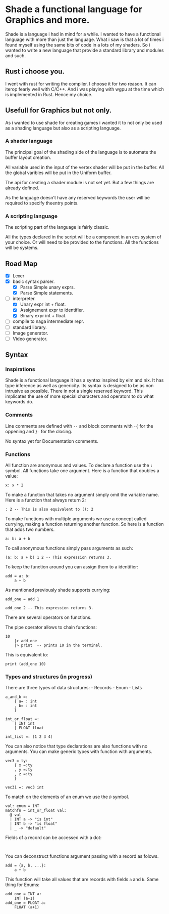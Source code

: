 # Shade a functional language for Graphics and more.

Shade is a language i had in mind for a while. I wanted to have a functional language with more than just the language.
What i saw is that a lot of times i found myself using the same bits of code in a lots of my shaders. So i wanted to write
a new language that provide a standard library and modules and such.

## Rust i choose you.

I went with rust for writing the compiler. I choose it for two reason. It can iterop fearly well with C/C++. And i was playing with
wgpu at the time which is implemented in Rust. Hence my choice.

## Usefull for Graphics but not only.

As i wanted to use shade for creating games i wanted it to not only be used as a shading language but also as a scripting language.

### A shader language

The principal goal of the shading side of the language is to automate the buffer layout creation.

All variable used in the input of the vertex shader will be put in the buffer. All the global varibles will be put in the Uniform buffer.

The api for creating a shader module is not set yet. But a few things are already defined.

As the language doesn't have any reserved keywords the user will be required to specify theentry points.

### A scripting language

The scripting part of the language is fairly classic.

All the types declared in the script will be a component in an ecs system of your choice.
Or will need to be provided to the functions. All the functions will be systems.


## Road Map

- [x] Lexer
- [x] basic syntax parser.
    - [x] Parse Simple unary exprs.
    - [x] Parse Simple statements.
- [ ] interpreter.
    - [x] Unary expr int + float.
    - [x] Assignement expr to identifier.
    - [x] Binary expr int + float.
- [ ] compile to naga intermediate repr.
- [ ] standard library.
- [ ] Image generator.
- [ ] Video generator.

## Syntax

### Inspirations
Shade is a functional language it has a syntax inspired by elm and nix. It has type inference as well as genericity.
Its syntax is designed to be as non intrusive as possible. There in not a single reserved keyword. This implicates 
the use of more special characters and operators to do what keywords do.

### Comments
Line comments are defined with `--`
and block comments with `-{` for the oppening and `}-` for the closing.

No syntax yet for Documentation comments.

### Functions
All function are anonymous and values. To declare a function use the `:` symbol. All functions take one argument.
Here is a function that doubles a value:
```
x: x * 2 
```
To make a function that takes no argument simply omit the variable name.
Here is a function that always return 2:
```
: 2 -- This is also equivalent to (): 2 
```

To make functions with multiple arguments we use a concept called currying, making a function returning another function.
So here is a function that adds two numbers.
```
a: b: a + b
```
To call anonymous functions simply pass arguments as such:
```
(a: b: a + b) 1 2 -- This expression returns 3.
```

To keep the function around you can assign them to a identifier:
```
add = a: b:
    a + b
```

As mentioned previously shade supports currying:
```
add_one = add 1 

add_one 2 -- This expression returns 3.
```

There are several operators on functions.

The pipe operator allows to chain functions:
```
10 
    |> add_one
    |> print  -- prints 10 in the terminal.
```
This is equivalent to:
```
print (add_one 10)
```

### Types and structures (in progress) 

There are three types of data structures:
    - Records
    - Enum
    - Lists
```
a_and_b =:
    { a= : int
    , b= : int 
    }

int_or_float =:
    | INT int
    | FLOAT float 

int_list =: [1 2 3 4]
```

You can also notice that type declarations are also functions with no arguments.
You can make generic types with function with arguments.
```
vec3 = ty:
    { x =:ty
    , y =:ty
    , z =:ty
    }

vec3i =: vec3 int
```

To match on the elements of an enum we use the `@` symbol.
```
val: enum = INT
matchfn = int_or_float val: 
  @ val 
  | INT a -> "is int"
  | INT b -> "is float"
  | _ -> "default"
```

Fields of a record can be accessed with a dot:
```
    
```

You can deconstruct functions argument passing with a record as folows.
```
add = {a, b, ...}:
    a + b
```

This function will take all values that are records with fields `a` and `b`.
Same thing for Enums:
```
add_one = INT a: 
    INT (a+1)
add_one = FLOAT a:
    FLOAT (a+1)
```


